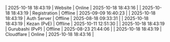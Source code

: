 | 2025-10-18 18:43:19 | Website | Online | 2025-10-18 18:43:16 |
| 2025-10-18 18:43:19 | Registration | Offline | 2025-09-09 16:40:23 |
| 2025-10-18 18:43:19 | Auth Server | Offline | 2025-08-18 09:33:31 |
| 2025-10-18 18:43:19 | Kezan (PvE) | Offline | 2025-10-11 12:51:30 |
| 2025-10-18 18:43:19 | Gurubashi (PvP) | Offline | 2025-08-23 21:44:06 |
| 2025-10-18 18:43:19 | Cloudflare | Online | 2025-10-18 18:43:16 |

